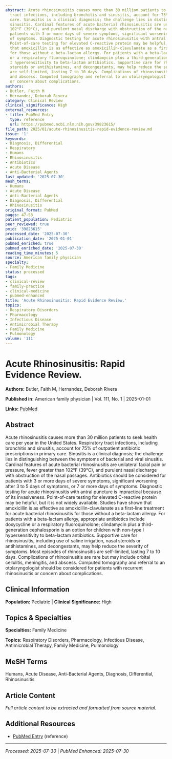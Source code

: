 ```yaml
---
abstract: Acute rhinosinusitis causes more than 30 million patients to seek health care per year in the United States. Respiratory
  tract infections, including bronchitis and sinusitis, account for 75% of outpatient antibiotic prescriptions in primary
  care. Sinusitis is a clinical diagnosis; the challenge lies in distinguishing between the symptoms of bacterial and viral
  sinusitis. Cardinal features of acute bacterial rhinosinusitis are unilateral facial pain or pressure, fever greater than
  102°F (39°C), and purulent nasal discharge with obstruction of the nasal passages. Antibiotics should be considered for
  patients with 3 or more days of severe symptoms, significant worsening after 3 to 5 days of symptoms, or 7 or more days
  of symptoms. Diagnostic testing for acute rhinosinusitis with antral puncture is impractical because of its invasiveness.
  Point-of-care testing for elevated C-reactive protein may be helpful, but it is not widely available. Studies have shown
  that amoxicillin is as effective as amoxicillin-clavulanate as a first-line treatment for acute bacterial rhinosinusitis
  for those without a beta-lactam allergy. For patients with a beta-lactam allergy, appropriate antibiotics include doxycycline
  or a respiratory fluoroquinolone; clindamycin plus a third-generation cephalosporin is an option for children with non-type
  I hypersensitivity to beta-lactam antibiotics. Supportive care for rhinosinusitis, including use of saline irrigation, nasal
  steroids or antihistamines, and decongestants, may help reduce the severity of symptoms. Most episodes of rhinosinusitis
  are self-limited, lasting 7 to 10 days. Complications of rhinosinusitis are rare but may include orbital cellulitis, meningitis,
  and abscess. Computed tomography and referral to an otolaryngologist should be considered for patients with recurrent rhinosinusitis
  or concern about complications.
authors:
- Butler, Faith M
- Hernandez, Deborah Rivera
category: Clinical Review
clinical_significance: High
external_resources:
- title: PubMed Entry
  type: reference
  url: https://pubmed.ncbi.nlm.nih.gov/39823615/
file_path: 2025/01/acute-rhinosinusitis-rapid-evidence-review.md
issue: '1'
keywords:
- Diagnosis, Differential
- Respiratory
- Humans
- Rhinosinusitis
- Antibiotics
- Acute Disease
- Anti-Bacterial Agents
last_updated: '2025-07-30'
mesh_terms:
- Humans
- Acute Disease
- Anti-Bacterial Agents
- Diagnosis, Differential
- Rhinosinusitis
original_format: PubMed
pages: 47-53
patient_population: Pediatric
peer_reviewed: true
pmid: '39823615'
processed_date: '2025-07-30'
publication_date: '2025-01-01'
pubmed_enriched: true
pubmed_enriched_date: '2025-07-30'
reading_time_minutes: 5
source: American family physician
specialty:
- Family Medicine
status: processed
tags:
- clinical-review
- family-practice
- clinical-medicine
- pubmed-enhanced
title: 'Acute Rhinosinusitis: Rapid Evidence Review.'
topics:
- Respiratory Disorders
- Pharmacology
- Infectious Disease
- Antimicrobial Therapy
- Family Medicine
- Pulmonology
volume: '111'
---
```


# Acute Rhinosinusitis: Rapid Evidence Review.

**Authors:** Butler, Faith M, Hernandez, Deborah Rivera

**Published in:** American family physician | Vol. 111, No. 1 | 2025-01-01

**Links:** [PubMed](https://pubmed.ncbi.nlm.nih.gov/39823615/)

## Abstract

Acute rhinosinusitis causes more than 30 million patients to seek health care per year in the United States. Respiratory tract infections, including bronchitis and sinusitis, account for 75% of outpatient antibiotic prescriptions in primary care. Sinusitis is a clinical diagnosis; the challenge lies in distinguishing between the symptoms of bacterial and viral sinusitis. Cardinal features of acute bacterial rhinosinusitis are unilateral facial pain or pressure, fever greater than 102°F (39°C), and purulent nasal discharge with obstruction of the nasal passages. Antibiotics should be considered for patients with 3 or more days of severe symptoms, significant worsening after 3 to 5 days of symptoms, or 7 or more days of symptoms. Diagnostic testing for acute rhinosinusitis with antral puncture is impractical because of its invasiveness. Point-of-care testing for elevated C-reactive protein may be helpful, but it is not widely available. Studies have shown that amoxicillin is as effective as amoxicillin-clavulanate as a first-line treatment for acute bacterial rhinosinusitis for those without a beta-lactam allergy. For patients with a beta-lactam allergy, appropriate antibiotics include doxycycline or a respiratory fluoroquinolone; clindamycin plus a third-generation cephalosporin is an option for children with non-type I hypersensitivity to beta-lactam antibiotics. Supportive care for rhinosinusitis, including use of saline irrigation, nasal steroids or antihistamines, and decongestants, may help reduce the severity of symptoms. Most episodes of rhinosinusitis are self-limited, lasting 7 to 10 days. Complications of rhinosinusitis are rare but may include orbital cellulitis, meningitis, and abscess. Computed tomography and referral to an otolaryngologist should be considered for patients with recurrent rhinosinusitis or concern about complications.

## Clinical Information

**Population:** Pediatric | **Clinical Significance:** High

## Topics & Specialties

**Specialties:** Family Medicine

**Topics:** Respiratory Disorders, Pharmacology, Infectious Disease, Antimicrobial Therapy, Family Medicine, Pulmonology

## MeSH Terms

Humans, Acute Disease, Anti-Bacterial Agents, Diagnosis, Differential, Rhinosinusitis

## Article Content

*Full article content to be extracted and formatted from source material.*

## Additional Resources

- [PubMed Entry](https://pubmed.ncbi.nlm.nih.gov/39823615/) (reference)

---

*Processed: 2025-07-30* | *PubMed Enhanced: 2025-07-30*
